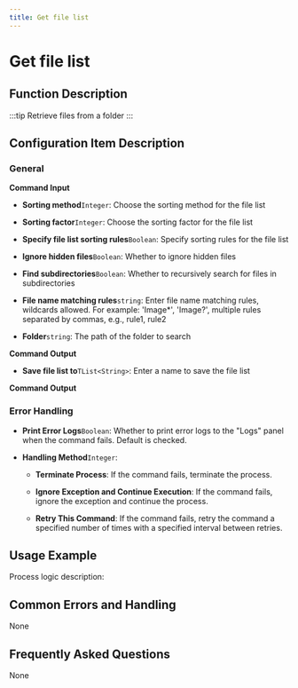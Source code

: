 ```yaml
---
title: Get file list
---
```


# Get file list

## Function Description

:::tip 
Retrieve files from a folder
:::

## Configuration Item Description

### General

**Command Input**

- **Sorting method**`Integer`: Choose the sorting method for the file list

- **Sorting factor**`Integer`: Choose the sorting factor for the file list

- **Specify file list sorting rules**`Boolean`: Specify sorting rules for the file list

- **Ignore hidden files**`Boolean`: Whether to ignore hidden files

- **Find subdirectories**`Boolean`: Whether to recursively search for files in subdirectories

- **File name matching rules**`string`: Enter file name matching rules, wildcards allowed. For example: 'Image*', 'Image?', multiple rules separated by commas, e.g., rule1, rule2

- **Folder**`string`: The path of the folder to search


**Command Output**

- **Save file list to**`TList<String>`: Enter a name to save the file list


**Command Output**

### Error Handling

- **Print Error Logs**`Boolean`: Whether to print error logs to the "Logs" panel when the command fails. Default is checked. 

- **Handling Method**`Integer`:

    - **Terminate Process**: If the command fails, terminate the process.

    - **Ignore Exception and Continue Execution**: If the command fails, ignore the exception and continue the process.

    - **Retry This Command**: If the command fails, retry the command a specified number of times with a specified interval between retries.

## Usage Example

Process logic description:

## Common Errors and Handling

None

## Frequently Asked Questions

None

